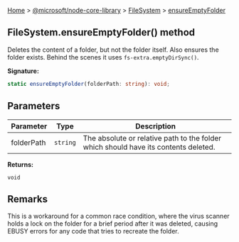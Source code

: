 [Home](./index) &gt; [@microsoft/node-core-library](./node-core-library.md) &gt; [FileSystem](./node-core-library.filesystem.md) &gt; [ensureEmptyFolder](./node-core-library.filesystem.ensureemptyfolder.md)

## FileSystem.ensureEmptyFolder() method

Deletes the content of a folder, but not the folder itself. Also ensures the folder exists. Behind the scenes it uses `fs-extra.emptyDirSync()`<!-- -->.

<b>Signature:</b>

```typescript
static ensureEmptyFolder(folderPath: string): void;
```

## Parameters

|  Parameter | Type | Description |
|  --- | --- | --- |
|  folderPath | `string` | The absolute or relative path to the folder which should have its contents deleted. |

<b>Returns:</b>

`void`

## Remarks

This is a workaround for a common race condition, where the virus scanner holds a lock on the folder for a brief period after it was deleted, causing EBUSY errors for any code that tries to recreate the folder.

